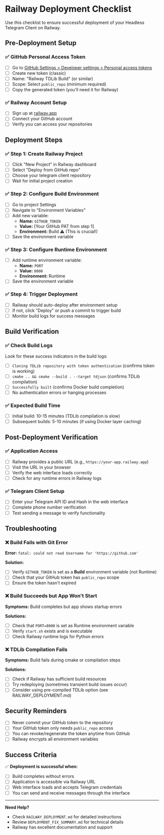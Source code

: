 # Railway Deployment Checklist

Use this checklist to ensure successful deployment of your Headless Telegram Client on Railway.

## Pre-Deployment Setup

### ✅ GitHub Personal Access Token
- [ ] Go to [GitHub Settings > Developer settings > Personal access tokens](https://github.com/settings/tokens)
- [ ] Create new token (classic)
- [ ] Name: "Railway TDLib Build" (or similar)
- [ ] Scope: Select `public_repo` (minimum required)
- [ ] Copy the generated token (you'll need it for Railway)

### ✅ Railway Account Setup
- [ ] Sign up at [railway.app](https://railway.app)
- [ ] Connect your GitHub account
- [ ] Verify you can access your repositories

## Deployment Steps

### ✅ Step 1: Create Railway Project
- [ ] Click "New Project" in Railway dashboard
- [ ] Select "Deploy from GitHub repo"
- [ ] Choose your telegram client repository
- [ ] Wait for initial project creation

### ✅ Step 2: Configure Build Environment
- [ ] Go to project Settings
- [ ] Navigate to "Environment Variables"
- [ ] Add new variable:
  - **Name:** `GITHUB_TOKEN`
  - **Value:** [Your GitHub PAT from step 1]
  - **Environment:** Build ⚠️ (This is crucial!)
- [ ] Save the environment variable

### ✅ Step 3: Configure Runtime Environment
- [ ] Add runtime environment variable:
  - **Name:** `PORT`
  - **Value:** `8000`
  - **Environment:** Runtime
- [ ] Save the environment variable

### ✅ Step 4: Trigger Deployment
- [ ] Railway should auto-deploy after environment setup
- [ ] If not, click "Deploy" or push a commit to trigger build
- [ ] Monitor build logs for success messages

## Build Verification

### ✅ Check Build Logs
Look for these success indicators in the build logs:

- [ ] `Cloning TDLib repository with token authentication` (confirms token is working)
- [ ] `cmake .. && cmake --build . --target tdjson` (confirms TDLib compilation)
- [ ] `Successfully built` (confirms Docker build completion)
- [ ] No authentication errors or hanging processes

### ✅ Expected Build Time
- [ ] Initial build: 10-15 minutes (TDLib compilation is slow)
- [ ] Subsequent builds: 5-10 minutes (if using Docker layer caching)

## Post-Deployment Verification

### ✅ Application Access
- [ ] Railway provides a public URL (e.g., `https://your-app.railway.app`)
- [ ] Visit the URL in your browser
- [ ] Verify the web interface loads correctly
- [ ] Check for any runtime errors in Railway logs

### ✅ Telegram Client Setup
- [ ] Enter your Telegram API ID and Hash in the web interface
- [ ] Complete phone number verification
- [ ] Test sending a message to verify functionality

## Troubleshooting

### ❌ Build Fails with Git Error
**Error:** `fatal: could not read Username for 'https://github.com'`

**Solution:**
- [ ] Verify `GITHUB_TOKEN` is set as a **Build** environment variable (not Runtime)
- [ ] Check that your GitHub token has `public_repo` scope
- [ ] Ensure the token hasn't expired

### ❌ Build Succeeds but App Won't Start
**Symptoms:** Build completes but app shows startup errors

**Solutions:**
- [ ] Check that `PORT=8000` is set as Runtime environment variable
- [ ] Verify `start.sh` exists and is executable
- [ ] Check Railway runtime logs for Python errors

### ❌ TDLib Compilation Fails
**Symptoms:** Build fails during cmake or compilation steps

**Solutions:**
- [ ] Check if Railway has sufficient build resources
- [ ] Try redeploying (sometimes transient build issues occur)
- [ ] Consider using pre-compiled TDLib option (see RAILWAY_DEPLOYMENT.md)

## Security Reminders

- [ ] Never commit your GitHub token to the repository
- [ ] Your GitHub token only needs `public_repo` access
- [ ] You can revoke/regenerate the token anytime from GitHub
- [ ] Railway encrypts all environment variables

## Success Criteria

✅ **Deployment is successful when:**
- [ ] Build completes without errors
- [ ] Application is accessible via Railway URL
- [ ] Web interface loads and accepts Telegram credentials
- [ ] You can send and receive messages through the interface

---

**Need Help?** 
- Check `RAILWAY_DEPLOYMENT.md` for detailed instructions
- Review `DEPLOYMENT_FIX_SUMMARY.md` for technical details
- Railway has excellent documentation and support
